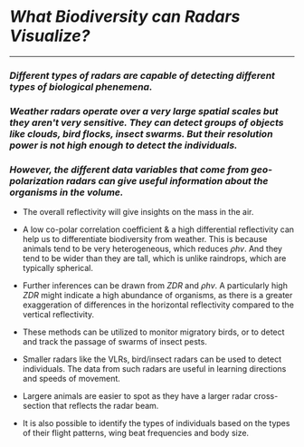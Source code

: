 # ___What Biodiversity can Radars Visualize?___
---------------

### ___Different types of radars are capable of detecting different types of biological phenemena.___


### ___Weather radars operate over a very large spatial scales but they aren't very sensitive. They can detect groups of objects like clouds, bird flocks, insect swarms. But their resolution power is not high enough to detect the individuals.___


### ___However, the different data variables that come from geo-polarization radars can give useful information about the organisms in the volume.___

- The overall reflectivity will give insights on the mass in the air.

- A low co-polar correlation coefficient & a high differential reflectivity can help us to differentiate biodiversity from weather. This is because animals tend to be very heterogeneous, which reduces $\rho hv$. And they tend to be wider than they are tall, which is unlike raindrops, which are typically spherical.

- Further inferences can be drawn from $ZDR$ and $\rho hv$. A particularly high $ZDR$ might indicate a high abundance of organisms, as there is a greater exaggeration of differences in the horizontal reflectivity compared to the vertical reflectivity.

- These methods can be utilized to monitor migratory birds, or to detect and track the passage of swarms of insect pests.

- Smaller radars like the VLRs, bird/insect radars can be used to detect individuals. The data from such radars are useful in learning directions and speeds of movement.

- Largere animals are easier to spot as they have a larger radar cross-section that reflects the radar beam. 

- It is also possible to identify the types of individuals based on the types of their flight patterns, wing beat frequencies and body size.
